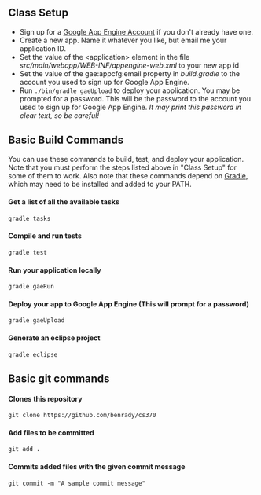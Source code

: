 ## Class Setup
* Sign up for a [Google App Engine Account](https://appengine.google.com/start) if you don't already have one.
* Create a new app. Name it whatever you like, but email me your application ID.
* Set the value of the &lt;application&gt; element in the file *src/main/webapp/WEB-INF/appengine-web.xml* to your new app id
* Set the value of the gae:appcfg:email property in *build.gradle* to the account you used to sign up for Google App Engine.
* Run <code>./bin/gradle gaeUpload</code> to deploy your application. You may be prompted for a password. This will be the password to the account you used to sign up for Google App Engine. _It may print this password in clear text, so be careful!_

## Basic Build Commands

You can use these commands to build, test, and deploy your application. Note that you must perform the steps listed above in "Class Setup" for some of them to work. Also note that these commands depend on [Gradle](http://www.gradle.org/), which may need to be installed and added to your PATH.

#### Get a list of all the available tasks
    gradle tasks

#### Compile and run tests
    gradle test

#### Run your application locally
    gradle gaeRun

#### Deploy your app to Google App Engine (This will prompt for a password)
    gradle gaeUpload

#### Generate an eclipse project
    gradle eclipse

## Basic git commands

#### Clones this repository

    git clone https://github.com/benrady/cs370

#### Add files to be committed

    git add .

#### Commits added files with the given commit message

    git commit -m "A sample commit message"
